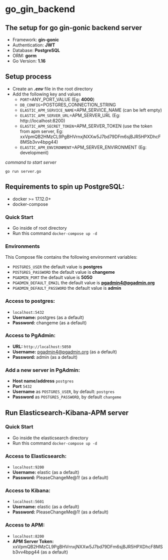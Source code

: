 # go_gin_backend

## The setup for go gin-gonic backend server

* Framework: **gin-gonic**
* Authentication: **JWT**
* Database: **PostgreSQL**
* ORM: **gorm**
* Go Version: **1.16**

## Setup process
* Create an **_.env_** file in the root directory
* Add the following key and values
  * `PORT`=ANY_PORT_VALUE (Eg: **4000**)
  * `DB_CONFIG`=POSTGRES_CONNECTION_STRING
  * `ELASTIC_APM_SERVICE_NAME`=APM_SERVICE_NAME (can be left empty)
  * `ELASTIC_APM_SERVER_URL`=APM_SERVER_URL (Eg: http://localhost:8200)
  * `ELASTIC_APM_SECRET_TOKEN`=APM_SERVER_TOKEN (use the token from apm server, Eg: xxVpmQB2HMzCL9PgBHVrnxjNXXw5J7bd79DFm6sjBJR5HPXDhcF8MSb3vv4bpg44)
  * `ELASTIC_APM_ENVIRONMENT`=APM_SERVER_ENVIRONMENT (Eg: development)


*command to start server*
```
go run server.go
```




## Requirements to spin up PostgreSQL:
* docker >= 17.12.0+
* docker-compose

### Quick Start
* Go inside of root directory
* Run this command `docker-compose up -d`


### Environments
This Compose file contains the following environment variables:

* `POSTGRES_USER` the default value is **postgres**
* `POSTGRES_PASSWORD` the default value is **changeme**
* `PGADMIN_PORT` the default value is **5050**
* `PGADMIN_DEFAULT_EMAIL` the default value is **pgadmin4@pgadmin.org**
* `PGADMIN_DEFAULT_PASSWORD` the default value is **admin**

### Access to postgres: 
* `localhost:5432`
* **Username:** postgres (as a default)
* **Password:** changeme (as a default)

### Access to PgAdmin: 
* **URL:** `http://localhost:5050`
* **Username:** pgadmin4@pgadmin.org (as a default)
* **Password:** admin (as a default)

### Add a new server in PgAdmin:
* **Host name/address** `postgres`
* **Port** `5432`
* **Username** as `POSTGRES_USER`, by default: `postgres`
* **Password** as `POSTGRES_PASSWORD`, by default `changeme`


## Run Elasticsearch-Kibana-APM server


### Quick Start
* Go inside the elasticsearch directory
* Run this command `docker-compose up -d`


### Access to Elasticsearch:
* `localhost:9200`
* **Username:** elastic (as a default)
* **Password:** PleaseChangeMe@1! (as a default)


### Access to Kibana:
* `localhost:5601`
* **Username:** elastic (as a default)
* **Password:** PleaseChangeMe@1! (as a default)

### Access to APM:
* `localhost:8200`
* **APM Server Token:** xxVpmQB2HMzCL9PgBHVrnxjNXXw5J7bd79DFm6sjBJR5HPXDhcF8MSb3vv4bpg44 (as a default)